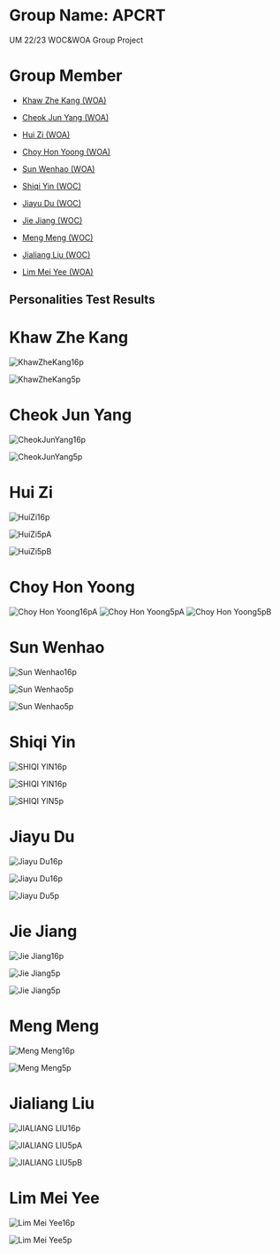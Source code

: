 # Group Name: APCRT
UM 22/23 WOC&amp;WOA Group Project
# Group Member 
- [Khaw Zhe Kang (WOA)](#khaw-zhe-kang)

- [Cheok Jun Yang (WOA)](#cheok-jun-yang)

- [Hui Zi (WOA)](#hui-zi)

- [Choy Hon Yoong (WOA)](#choy-hon-yoong)

- [Sun Wenhao (WOA)](#sun-wenhao)

- [Shiqi Yin (WOC)](#shiqi-yin)

- [Jiayu Du (WOC)](#jiayu-du)

- [Jie Jiang (WOC)](#jie-jiang)

- [Meng Meng (WOC)](#meng-meng)

- [Jialiang Liu (WOC)](#jialiang-liu)

- [Lim Mei Yee (WOA)](#lim-mei-yee)

## Personalities Test Results
# Khaw Zhe Kang

![KhawZheKang16p](https://github.com/khawzk/APCRT/blob/main/personality-test/16Personalities.PNG)

![KhawZheKang5p](https://github.com/khawzk/APCRT/blob/main/personality-test/5Personalities.PNG)

# Cheok Jun Yang

![CheokJunYang16p](https://github.com/khawzk/APCRT/blob/main/personality-test/16P(CheokJunYang).PNG)

![CheokJunYang5p](https://github.com/khawzk/APCRT/blob/main/personality-test/5P(CheokJunYang).PNG)

# Hui Zi

![HuiZi16p](https://github.com/khawzk/APCRT/blob/main/personality-test/16p(HuiZi).png)

![HuiZi5pA](https://github.com/khawzk/APCRT/blob/main/personality-test/5pA(HuiZi).png)

![HuiZi5pB](https://github.com/khawzk/APCRT/blob/main/personality-test/5pB(HuiZi).png)

# Choy Hon Yoong

![Choy Hon Yoong16pA](https://github.com/khawzk/APCRT/blob/main/personality-test/16p(ChoyHonYoong).png)
![Choy Hon Yoong5pA](https://github.com/khawzk/APCRT/blob/main/personality-test/5pA(ChoyHonYoong).PNG)
![Choy Hon Yoong5pB](https://github.com/khawzk/APCRT/blob/main/personality-test/5pB(ChoyHonYoong).PNG)

# Sun Wenhao

![Sun Wenhao16p](https://github.com/khawzk/APCRT/blob/main/personality-test/16p(Wenhao).png)

![Sun Wenhao5p](https://github.com/khawzk/APCRT/blob/main/personality-test/5pA(Wenhao).png)

![Sun Wenhao5p](https://github.com/khawzk/APCRT/blob/main/personality-test/5pB(Wenhao).png)

# Shiqi Yin

![SHIQI YIN16p](https://github.com/khawzk/APCRT/blob/main/personality-test/16pA(ShiqiYin).png)

![SHIQI YIN16p](https://github.com/khawzk/APCRT/blob/main/personality-test/16pB(ShiqiYin)ABC.PNG)

![SHIQI YIN5p](https://github.com/khawzk/APCRT/blob/main/personality-test/5p(ShiqiYin).jpg)

# Jiayu Du

![Jiayu Du16p](https://github.com/khawzk/APCRT/blob/main/personality-test/16pA(JiaYuDu).PNG)

![Jiayu Du16p](https://github.com/khawzk/APCRT/blob/main/personality-test/16pB(JiayuDu).jpg)

![Jiayu Du5p](https://github.com/khawzk/APCRT/blob/main/personality-test/5p(JiayuDu).jpg)

# Jie Jiang

![Jie Jiang16p](https://github.com/khawzk/APCRT/blob/main/personality-test/16p(JieJiang).png)

![Jie Jiang5p](https://github.com/khawzk/APCRT/blob/main/personality-test/5pA(JieJiang).png)

![Jie Jiang5p](https://github.com/khawzk/APCRT/blob/main/personality-test/5pB(JieJiang).png)

# Meng Meng

![Meng Meng16p](https://github.com/khawzk/APCRT/blob/main/personality-test/16p(MengMeng).jpg)

![Meng Meng5p](https://github.com/khawzk/APCRT/blob/main/personality-test/5p(MengMeng).png)


# Jialiang Liu

![JIALIANG LIU16p](https://github.com/khawzk/APCRT/blob/main/personality-test/16p(JiaLiangLiu).png)

![JIALIANG LIU5pA](https://github.com/khawzk/APCRT/blob/main/personality-test/5pA(JiaLiangLiu).png)

![JIALIANG LIU5pB](https://github.com/khawzk/APCRT/blob/main/personality-test/5pB(JiaLiangLiu).png)

# Lim Mei Yee

![Lim Mei Yee16p](https://github.com/khawzk/APCRT/blob/main/personality-test16p(MeiYeeLim).jpg)

![Lim Mei Yee5p](https://github.com/khawzk/APCRT/blob/main/personality-test/5p(MeiYeeLim).PNG)
